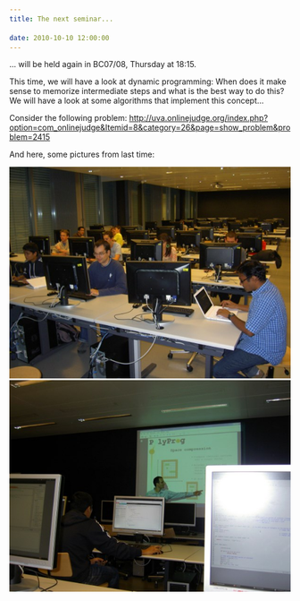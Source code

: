 ```yaml
---
title: The next seminar...

date: 2010-10-10 12:00:00
---
```


... will be held again in BC07/08, Thursday at 18:15.

This time, we will have a look at dynamic programming: When does it make sense to memorize intermediate steps and what is the best way to do this? We will have a look at some algorithms that implement this concept...

Consider the following problem: http://uva.onlinejudge.org/index.php?option=com_onlinejudge&Itemid=8&category=26&page=show_problem&problem=2415

And here, some pictures from last time:

![Image 1](/images/posts/2010-10-10-the-next-seminar-1.jpg)
![Image 2](/images/posts/2010-10-10-the-next-seminar-2.jpg)
